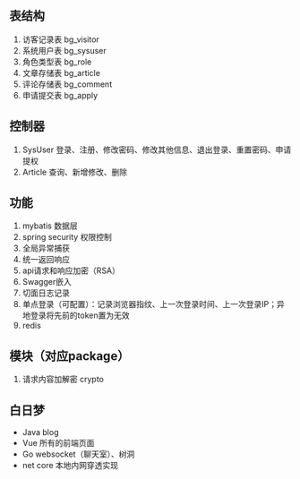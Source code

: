 ## 表结构
1. 访客记录表 bg_visitor 
1. 系统用户表 bg_sysuser
1. 角色类型表 bg_role
1. 文章存储表 bg_article
1. 评论存储表 bg_comment
1. 申请提交表 bg_apply

## 控制器
1. SysUser 登录、注册、修改密码、修改其他信息、退出登录、重置密码、申请提权
2. Article 查询、新增修改、删除


## 功能
1. mybatis 数据层
1. spring security 权限控制
1. 全局异常捕获
1. 统一返回响应
1. api请求和响应加密（RSA）
1. Swagger嵌入
1. 切面日志记录
1. 单点登录（可配置）：记录浏览器指纹、上一次登录时间、上一次登录IP；异地登录将先前的token置为无效
1. redis

## 模块（对应package） 
1. 请求内容加解密  crypto

## 白日梦
- Java blog
- Vue 所有的前端页面
- Go websocket（聊天室）、树洞
- net core 本地内网穿透实现

